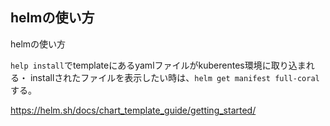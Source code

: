 ## helmの使い方

helmの使い方

`help install`でtemplateにあるyamlファイルがkuberentes環境に取り込まれる・
installされたファイルを表示したい時は、`helm get manifest full-coral`する。

https://helm.sh/docs/chart_template_guide/getting_started/